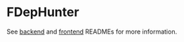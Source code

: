 # FDepHunter

See [backend](./backend/README.md) and [frontend](./frontend/README.md) READMEs for more information.

